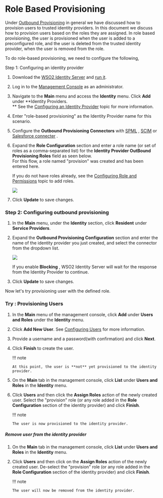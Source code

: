# Role Based Provisioning

Under [Outbound
Provisioning](https://docs.wso2.com/display/IS530/Outbound+Provisioning)
in general we have discussed how to provision users to trusted identity
providers. In this document we discuss how to provision users based on
the roles they are assigned. In role based provisioning, the user is
provisioned when the user is added to a preconfigured role, and the user
is deleted from the trusted identity provider, when the user is removed
from the role.

To do role-based provisioning, we need to configure the following,

Step 1: Configuring an identity provider

1.  Download the [WSO2 Identity
    Server](http://wso2.com/products/identity-server/) and [run
    it](https://docs.wso2.com/display/IS510/Running+the+Product).
2.  Log in to the [Management
    Console](https://docs.wso2.com/display/IS540/Getting+Started+with+the+Management+Console)
    as an administrator.
3.  Navigate to the **Main** menu and access the **Identity** menu.
    Click **Add** under **Identity Providers.  
    ** See the [Configuring an Identity
    Provider](https://docs.wso2.com/display/IS540/Configuring+an+Identity+Provider)
    topic for more information.
4.  Enter "role-based provisioning" as the Identity Provider name for
    this scenario.
5.  Configure the **Outbound Provisioning Connectors** with
    [SPML](https://docs.wso2.com/display/IS540/Outbound+Provisioning+with+SPML#OutboundProvisioningwithSPML-Configuringanidentityprovider)
    ,
    [SCIM](https://docs.wso2.com/display/IS540/Outbound+Provisioning+with+SCIM#OutboundProvisioningwithSCIM-Configuringanidentityprovider)
    or [Salesforce
    connecter](https://docs.wso2.com/display/IS540/Outbound+Provisioning+with+Salesforce#OutboundProvisioningwithSalesforce-Configuringtheidentityprovider)
    .
6.  Expand the **Role Configuration** section and enter a role name (or
    set of roles as a comma-separated list) for the **Identity Provider
    OutBound Provisioning Roles** field as seen below.  
    For this flow, a role named "provision" was created and has been
    entered here.

    If you do not have roles already, see the [Configuring Role and
    Permissions](https://docs.wso2.com/display/IS540/Configuring+Roles+and+Permissions#ConfiguringRolesandPermissions-addU)
    topic to add roles.

    ![](attachments/103330270/103330272.png)

7.  Click **Update** to save changes.

### Step 2: Configuring outbound provisioning

1.  In the **Main** menu, under the **Identity** section, click
    **Resident** under **Service Providers**.
2.  Expand the **Outbound Provisioning Configuration** section and enter
    the name of the identity provider you just created, and select the
    connector from the dropdown list.

    ![](attachments/103330270/103330273.png)

    If you enable **Blocking** , WSO2 Identity Server will wait for the
    response from the Identity Provider to continue.

3.  Click **Update** to save changes.

Now let's try provisioning user with the defined role.

### Try : Provisioning Users

1.  In the **Main** menu of the management console, click **Add** under
    **Users and Roles** under the **Identity** menu.
2.  Click **Add New User**. See [Configuring
    Users](https://docs.wso2.com/display/IS540/Configuring+Users) for
    more information.
3.  Provide a username and a password(with confirmation) and click
    **Next**.
4.  Click **Finish** to create the user.

    !!! note
    
        At this point, the user is **not** yet provisioned to the identity
        provider.
    

5.  On the **Main** tab in the management console, click **List** under
    **Users and Roles** in the **Identity** menu.
6.  Click **Users** and then click the **Assign Roles** action of the
    newly created user. Select the "provision" role (or any role added
    in the **Role Configuration** section of the identity provider) and
    click **Finish**.

    !!! note
    
        The user is now provisioned to the identity provider.
    

##### Remove user from the identity provider

1.  On the **Main** tab in the management console, click **List** under
    **Users and Roles** in the **Identity** menu.
2.  Click **Users** and then click on the **Assign Roles** action of the
    newly created user. De-select the "provision" role (or any role
    added in the **Role Configuration** section of the identity
    provider) and click **Finish**.

    !!! note
    
        The user will now be removed from the identity provider.
    
